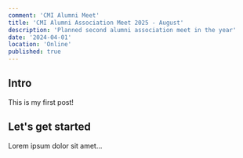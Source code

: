 ```yaml
---
comment: 'CMI Alumni Meet'
title: 'CMI Alumni Association Meet 2025 - August'
description: 'Planned second alumni association meet in the year'
date: '2024-04-01'
location: 'Online'
published: true
---
```


## Intro

This is my first post!

## Let's get started

Lorem ipsum dolor sit amet...
